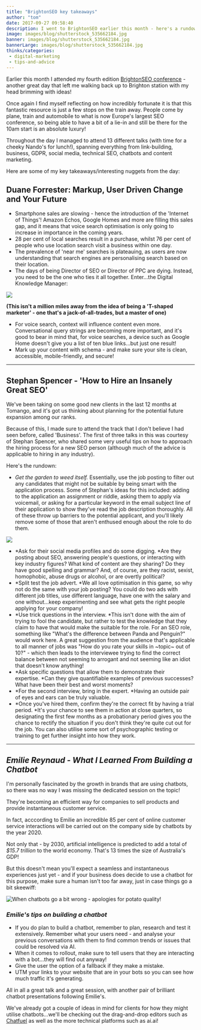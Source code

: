 ```yaml
---
title: "BrightonSEO key takeaways"
author: "tom"
date: 2017-09-27 09:58:40
description: I went to BrightonSEO earlier this month - here's a rundown of some of my favourite presentations!
image: images/blog/shutterstock_535662184.jpg
banner: images/blog/shutterstock_535662184.jpg
bannerLarge: images/blog/shutterstock_535662184.jpg
thinks/categories: 
 - digital-marketing
 - tips-and-advice
---
```


Earlier this month I attended my fourth edition [BrightonSEO conference](http://www.brightonseo.com) - another great day that left me walking back up to Brighton station with my head brimming with ideas!

Once again I find myself reflecting on how incredibly fortunate it is that this fantastic resource is just a few stops on the train away. People come by plane, train and automobile to what is now Europe's largest SEO conference, so being able to have a bit of a lie-in and still be there for the 10am start is an absolute luxury!

Throughout the day I managed to attend 13 different talks (with time for a cheeky Nando's for lunch!), spanning everything from link-building, business, GDPR, social media, technical SEO, chatbots and content marketing.

Here are some of my key takeaways/interesting nuggets from the day:

## Duane Forrester: Markup, User Driven Change and Your Future


- Smartphone sales are slowing - hence the introduction of the 'Internet of Things'! Amazon Echos, Google Homes and more are filling this sales gap, and it means that voice search optimisation is only going to increase in importance in the coming years.
- 28 per cent of local searches result in a purchase, whilst 76 per cent of people who use location search visit a business within one day.
- The prevalence of 'near me' searches is plateauing, as users are now understanding that search engines are personalising search based on their location.
- The days of being Director of SEO or Director of PPC are dying. Instead, you need to be the one who ties it all together. Enter...the Digital Knowledge Manager:


![](images/blog/Duane-Forrester-Brighton-SEO-Digital-Knowledge-Manager-Slide-e1506073159241-1024x768.jpg)

__(This isn't a million miles away from the idea of being a 'T-shaped marketer' - one that's a jack-of-all-trades, but a master of one)__

- For voice search, context will influence content even more. Conversational query strings are becoming more important, and it's good to bear in mind that, for voice searches, a device such as Google Home doesn't give you a list of ten blue links...but just one result!
- Mark up your content with schema - and make sure your site is clean, accessible, mobile-friendly, and secure!

---

## Stephan Spencer - 'How to Hire an Insanely Great SEO'

We've been taking on some good new clients in the last 12 months at Tomango, and it's got us thinking about planning for the potential future expansion among our ranks.

Because of this, I made sure to attend the track that I don't believe I had seen before, called 'Business'. The first of three talks in this was courtesy of Stephan Spencer, who shared some very useful tips on how to approach the hiring process for a new SEO person (although much of the advice is applicable to hiring in any industry).

Here's the rundown:

- *Get the garden to weed itself.* Essentially, use the job posting to filter out any candidates that might not be suitable by being smart with the application process. Some of Stephan's ideas for this included: adding to the application an assignment or riddle, asking them to apply via voicemail, or asking for a particular keyword in the email subject line of their application to show they've read the job description thoroughly. All of these throw up barriers to the potential applicant, and you'll likely remove some of those that aren't enthused enough about the role to do them.


![](images/blog/DJwrUMRU8AATktU-1024x512.jpg)

- *Ask for their social media profiles and do some digging. *Are they posting about SEO, answering people's questions, or interacting with key industry figures? What kind of content are they sharing? Do they have good spelling and grammar? And, of course, are they racist, sexist, homophobic, abuse drugs or alcohol, or are overtly political?
- *Split test the job advert. *We all love optimisation in this game, so why not do the same with your job posting? You could do two ads with different job titles, use different language, have one with the salary and one without...keep experimenting and see what gets the right people applying for your company!
- *Use trick questions in the interview. *This isn't done with the aim of trying to fool the candidate, but rather to test the knowledge that they claim to have that would make the suitable for the role. For an SEO role, something like "What's the difference between Panda and Penguin?" would work here. A great suggestion from the audience that's applicable to all manner of jobs was "How do you rate your skills in ~topic~ out of 10?" - which then leads to the interviewee trying to find the correct balance between not seeming to arrogant and not seeming like an idiot that doesn't know anything!
- *Ask specific questions that allow them to demonstrate their expertise. *Can they give quantifiable examples of previous successes? What have been their best and worst moments?
- *For the second interview, bring in the expert. *Having an outside pair of eyes and ears can be truly valuable.
- *Once you've hired them, confirm they're the correct fit by having a trial period. *It's your chance to see them in action at close quarters, so designating the first few months as a probationary period gives you the chance to rectify the situation if you don't think they're quite cut out for the job. You can also utilise some sort of psychographic testing or training to get further insight into how they work.



---


## *Emilie Reynaud - What I Learned From Building a Chatbot*

I'm personally fascinated by the growth in brands that are using chatbots, so there was no way I was missing the dedicated session on the topic!

They're becoming an efficient way for companies to sell products and provide instantaneous customer service.

In fact, acccording to Emilie an incredible 85 per cent of online customer service interactions will be carried out on the company side by chatbots by the year 2020.

Not only that - by 2030, artificial intelligence is predicted to add a total of *$15.7 trillion* to the world economy. That's 13 times the size of Australia's GDP!

But this doesn't mean you'll expect a seamless and instantaneous experiences just yet - and if your business does decide to use a chatbot for this purpose, make sure a human isn't too far away, just in case things go a bit skeewiff:

![](images/blog/20170915_152109-e1506503985511-768x1024.jpg "When chatbots go a bit wrong - apologies for potato quality!")

### *Emilie's tips on building a chatbot*


- If you do plan to build a chatbot, remember to plan, research and test it extensively. Remember what your users need - and analyse your previous conversations with them to find common trends or issues that could be resolved via AI.
- When it comes to rollout, make sure to tell users that they are interacting with a bot...they will find out anyway!
- Give the user the option of a fallback if they make a mistake.
- UTM your links to your website that are in your bots so you can see how much traffic it's generating.


All in all a great talk and a great session, with another pair of brilliant chatbot presentations following Emilie's.

We've already got a couple of ideas in mind for clients for how they might utilise chatbots...we'll be checking out the drag-and-drop editors such as [Chatfuel](http://www.chatfuel.com) as well as the more technical platforms such as ai.ai!


